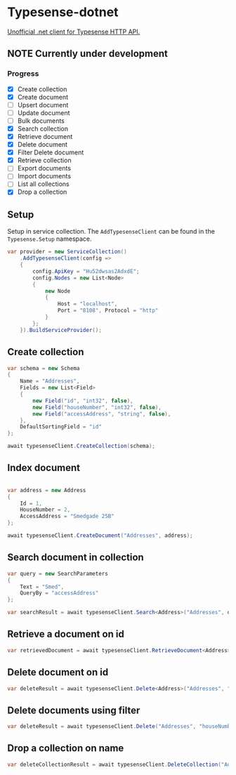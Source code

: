 # Typesense-dotnet

[Unofficial .net client for Typesense HTTP API.](https://www.nuget.org/packages/Typesense/)

## NOTE Currently under development

### Progress

- [x] Create collection
- [x] Create document
- [ ] Upsert document
- [ ] Update document
- [ ] Bulk documents
- [x] Search collection
- [x] Retrieve document
- [x] Delete document
- [x] Filter Delete document
- [x] Retrieve collection
- [ ] Export documents
- [ ] Import documents
- [ ] List all collections
- [x] Drop a collection

## Setup

Setup in service collection. The `AddTypesenseClient` can be found in the `Typesense.Setup` namespace.

``` c#
var provider = new ServiceCollection()
    .AddTypesenseClient(config =>
    {
        config.ApiKey = "Hu52dwsas2AdxdE";
        config.Nodes = new List<Node>
        {
            new Node
            {
                Host = "localhost",
                Port = "8108", Protocol = "http"
            }
        };
    }).BuildServiceProvider();
```

## Create collection

``` c#
var schema = new Schema
{
    Name = "Addresses",
    Fields = new List<Field>
    {
        new Field("id", "int32", false),
        new Field("houseNumber", "int32", false),
        new Field("accessAddress", "string", false),
    },
    DefaultSortingField = "id"
};

await typesenseClient.CreateCollection(schema);
```

## Index document

``` c#

var address = new Address
{
    Id = 1,
    HouseNumber = 2,
    AccessAddress = "Smedgade 25B"
};

await typesenseClient.CreateDocument("Addresses", address);
```

## Search document in collection

``` c#
var query = new SearchParameters
{
    Text = "Smed",
    QueryBy = "accessAddress"
};

var searchResult = await typesenseClient.Search<Address>("Addresses", query);
```

## Retrieve a document on id

``` c#
var retrievedDocument = await typesenseClient.RetrieveDocument<Address>("Addresses", "1");
```

## Delete document on id

``` c#
var deleteResult = await typesenseClient.Delete<Address>("Addresses", "2");
```

## Delete documents using filter

``` c#
var deleteResult = await typesenseClient.Delete("Addresses", "houseNumber:>=3", 100);
```

## Drop a collection on name

``` c#
var deleteCollectionResult = await typesenseClient.DeleteCollection("Addresses");
```
